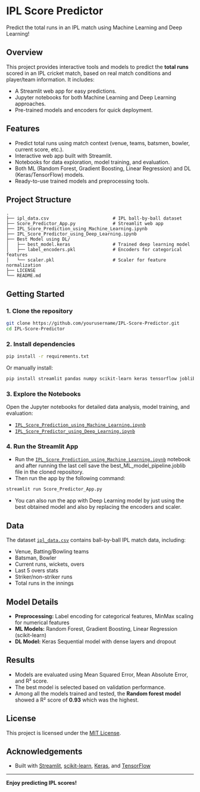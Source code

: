 # IPL Score Predictor

Predict the total runs in an IPL match using Machine Learning and Deep Learning!

## Overview

This project provides interactive tools and models to predict the **total runs** scored in an IPL cricket match, based on real match conditions and player/team information. It includes:

- A Streamlit web app for easy predictions.
- Jupyter notebooks for both Machine Learning and Deep Learning approaches.
- Pre-trained models and encoders for quick deployment.

## Features

- Predict total runs using match context (venue, teams, batsmen, bowler, current score, etc.).
- Interactive web app built with Streamlit.
- Notebooks for data exploration, model training, and evaluation.
- Both ML (Random Forest, Gradient Boosting, Linear Regression) and DL (Keras/TensorFlow) models.
- Ready-to-use trained models and preprocessing tools.

## Project Structure

```
.
├── ipl_data.csv                        # IPL ball-by-ball dataset
├── Score_Predictor_App.py              # Streamlit web app
├── IPL_Score_Prediction_using_Machine_Learning.ipynb
├── IPL_Score_Predictor_using_Deep_Learning.ipynb
├── Best Model using DL/
│   ├── best_model.keras                # Trained deep learning model
│   ├── label_encoders.pkl              # Encoders for categorical features
│   └── scaler.pkl                      # Scaler for feature normalization
├── LICENSE
└── README.md
```

## Getting Started

### 1. Clone the repository

```sh
git clone https://github.com/yourusername/IPL-Score-Predictor.git
cd IPL-Score-Predictor
```

### 2. Install dependencies

```sh
pip install -r requirements.txt
```
Or manually install:
```sh
pip install streamlit pandas numpy scikit-learn keras tensorflow joblib
```
### 3. Explore the Notebooks

Open the Jupyter notebooks for detailed data analysis, model training, and evaluation:

- [`IPL_Score_Prediction_using_Machine_Learning.ipynb`](IPL_Score_Prediction_using_Machine_Learning.ipynb)
- [`IPL_Score_Predictor_using_Deep_Learning.ipynb`](IPL_Score_Predictor_using_Deep_Learning.ipynb)

### 4. Run the Streamlit App
- Run the [`IPL_Score_Prediction_using_Machine_Learning.ipynb`](IPL_Score_Prediction_using_Machine_Learning.ipynb) notebook and after running the last cell save the best_ML_model_pipeline.joblib file in the cloned repository.
- Then run the  app by the following command:
```sh
streamlit run Score_Predictor_App.py
```

- You can also run the app with Deep Learning model by just using the best obtained model and also by replacing the encoders and scaler.


## Data

The dataset [`ipl_data.csv`](ipl_data.csv) contains ball-by-ball IPL match data, including:

- Venue, Batting/Bowling teams
- Batsman, Bowler
- Current runs, wickets, overs
- Last 5 overs stats
- Striker/non-striker runs
- Total runs in the innings

## Model Details

- **Preprocessing:** Label encoding for categorical features, MinMax scaling for numerical features
- **ML Models:** Random Forest, Gradient Boosting, Linear Regression (scikit-learn)
- **DL Model:** Keras Sequential model with dense layers and dropout

## Results

- Models are evaluated using Mean Squared Error, Mean Absolute Error, and R² score.
- The best model is selected based on validation performance.
- Among all the models trained and tested, the **Random forest model** showed a R² score of **0.93** which was the highest.

## License

This project is licensed under the [MIT License](LICENSE).

## Acknowledgements

- Built with [Streamlit](https://streamlit.io/), [scikit-learn](https://scikit-learn.org/), [Keras](https://keras.io/), and [TensorFlow](https://www.tensorflow.org/)

---

**Enjoy predicting IPL scores!**